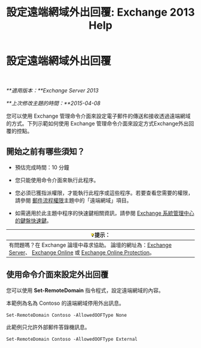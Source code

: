 ﻿---
title: '設定遠端網域外出回覆: Exchange 2013 Help'
TOCTitle: 設定遠端網域外出回覆
ms:assetid: 0c1e56be-7a29-4294-9762-600f9f788741
ms:mtpsurl: https://technet.microsoft.com/zh-tw/library/JJ657713(v=EXCHG.150)
ms:contentKeyID: 50472538
ms.date: 05/21/2018
mtps_version: v=EXCHG.150
ms.translationtype: MT
---

# 設定遠端網域外出回覆

 

_**適用版本：**Exchange Server 2013_

_**上次修改主題的時間：**2015-04-08_

您可以使用 Exchange 管理命令介面來設定電子郵件的傳送和接收透過遠端網域的方式。下列示範如何使用 Exchange 管理命令介面來設定方式Exchange外出回覆的控點。

## 開始之前有哪些須知？

  - 預估完成時間：10 分鐘

  - 您只能使用命令介面來執行此程序。

  - 您必須已獲指派權限，才能執行此程序或這些程序。若要查看您需要的權限，請參閱 [郵件流程權限](mail-flow-permissions-exchange-2013-help.md)主題中的「遠端網域」項目。

  - 如需適用於此主題中程序的快速鍵相關資訊，請參閱 [Exchange 系統管理中心的鍵盤快速鍵](keyboard-shortcuts-in-the-exchange-admin-center-exchange-online-protection-help.md)。

<table>
<thead>
<tr class="header">
<th><img src="images/Bb124558.tip(EXCHG.150).gif" title="提示" alt="提示" />提示：</th>
</tr>
</thead>
<tbody>
<tr class="odd">
<td>有問題嗎？在 Exchange 論壇中尋求協助。 論壇的網址為：<a href="https://go.microsoft.com/fwlink/p/?linkid=60612">Exchange Server</a>、 <a href="https://go.microsoft.com/fwlink/p/?linkid=267542">Exchange Online</a> 或 <a href="https://go.microsoft.com/fwlink/p/?linkid=285351">Exchange Online Protection</a>。</td>
</tr>
</tbody>
</table>


## 使用命令介面來設定外出回覆

您可以使用 **Set-RemoteDomain** 指令程式，設定遠端網域的內容。

本範例為名為 Contoso 的遠端網域停用外出訊息。

    Set-RemoteDomain Contoso -AllowedOOFType None

此範例只允許外部郵件答錄機訊息。

    Set-RemoteDomain Contoso -AllowedOOFType External

